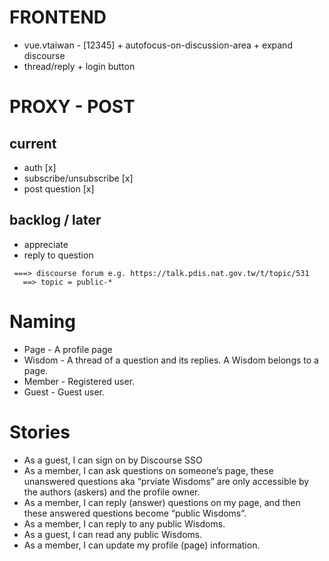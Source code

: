 # FRONTEND

 - vue.vtaiwan - [12345] + autofocus-on-discussion-area + expand discourse
 - thread/reply + login button

# PROXY - POST

## current

 - auth [x]
 - subscribe/unsubscribe [x]
 - post question [x]

## backlog / later

 - appreciate
 - reply to question

```
 ===> discourse forum e.g. https://talk.pdis.nat.gov.tw/t/topic/531
   ==> topic = public-*
```

# Naming

 - Page - A profile page
 - Wisdom - A thread of a question and its replies. A Wisdom belongs to a page.
 - Member - Registered user.
 - Guest - Guest user.


# Stories

 - As a guest, I can sign on by Discourse SSO
 - As a member, I can ask questions on someone’s page, these unanswered questions aka “prviate Wisdoms” are only accessible by the authors (askers) and the profile owner.
 - As a member, I can reply (answer) questions on my page, and then these answered questions become “public Wisdoms”.
 - As a member, I can reply to any public Wisdoms.
 - As a guest, I can read any public Wisdoms.
 - As a member, I can update my profile (page) information.

